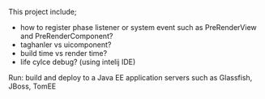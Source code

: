 This project include;
- how to register phase listener or system event such as PreRenderView and PreRenderComponent?
- taghanler vs uicomponent?
- build time vs render time?
- life cylce debug? (using intelij IDE)

Run: build and deploy to a Java EE application servers such as Glassfish, JBoss, TomEE


